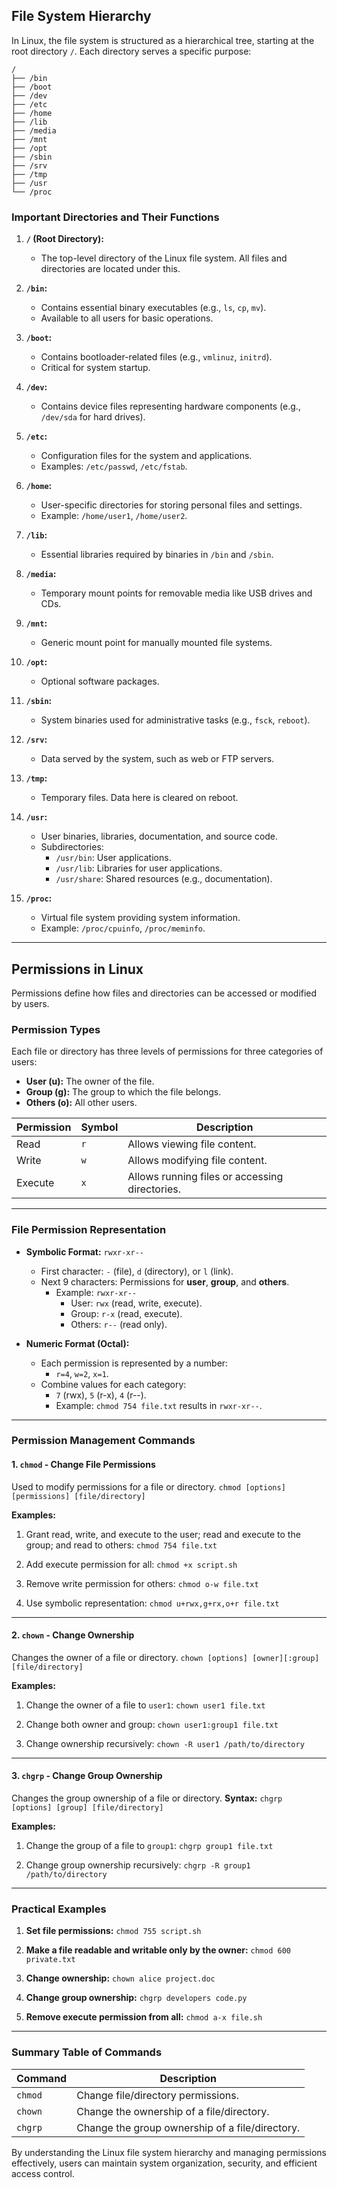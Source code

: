 ## **File System Hierarchy**
In Linux, the file system is structured as a hierarchical tree, starting at the root directory `/`. Each directory serves a specific purpose:
```
/ 
├── /bin
├── /boot
├── /dev
├── /etc
├── /home
├── /lib
├── /media
├── /mnt
├── /opt
├── /sbin
├── /srv
├── /tmp
├── /usr
└── /proc
```

### **Important Directories and Their Functions**
1. **`/` (Root Directory):**
    - The top-level directory of the Linux file system. All files and directories are located under this.
2. **`/bin`:**
    
    - Contains essential binary executables (e.g., `ls`, `cp`, `mv`).
    - Available to all users for basic operations.
3. **`/boot`:**
    
    - Contains bootloader-related files (e.g., `vmlinuz`, `initrd`).
    - Critical for system startup.
4. **`/dev`:**
    
    - Contains device files representing hardware components (e.g., `/dev/sda` for hard drives).
5. **`/etc`:**
    
    - Configuration files for the system and applications.
    - Examples: `/etc/passwd`, `/etc/fstab`.
6. **`/home`:**
    
    - User-specific directories for storing personal files and settings.
    - Example: `/home/user1`, `/home/user2`.
7. **`/lib`:**
    
    - Essential libraries required by binaries in `/bin` and `/sbin`.
8. **`/media`:**
    
    - Temporary mount points for removable media like USB drives and CDs.
9. **`/mnt`:**
    
    - Generic mount point for manually mounted file systems.
10. **`/opt`:**
    
    - Optional software packages.
11. **`/sbin`:**
    
    - System binaries used for administrative tasks (e.g., `fsck`, `reboot`).
12. **`/srv`:**
    
    - Data served by the system, such as web or FTP servers.
13. **`/tmp`:**
    
    - Temporary files. Data here is cleared on reboot.
14. **`/usr`:**
    
    - User binaries, libraries, documentation, and source code.
    - Subdirectories:
        - `/usr/bin`: User applications.
        - `/usr/lib`: Libraries for user applications.
        - `/usr/share`: Shared resources (e.g., documentation).
15. **`/proc`:**
    
    - Virtual file system providing system information.
    - Example: `/proc/cpuinfo`, `/proc/meminfo`.

---

## **Permissions in Linux**

Permissions define how files and directories can be accessed or modified by users.

### **Permission Types**

Each file or directory has three levels of permissions for three categories of users:

- **User (u):** The owner of the file.
- **Group (g):** The group to which the file belongs.
- **Others (o):** All other users.

|**Permission**|**Symbol**|**Description**|
|---|---|---|
|Read|`r`|Allows viewing file content.|
|Write|`w`|Allows modifying file content.|
|Execute|`x`|Allows running files or accessing directories.|

---

### **File Permission Representation**

- **Symbolic Format:** `rwxr-xr--`
    
    - First character: `-` (file), `d` (directory), or `l` (link).
    - Next 9 characters: Permissions for **user**, **group**, and **others**.
        - Example: `rwxr-xr--`
            - User: `rwx` (read, write, execute).
            - Group: `r-x` (read, execute).
            - Others: `r--` (read only).
- **Numeric Format (Octal):**
    
    - Each permission is represented by a number:
        - `r=4`, `w=2`, `x=1`.
    - Combine values for each category:
        - `7` (rwx), `5` (r-x), `4` (r--).
        - Example: `chmod 754 file.txt` results in `rwxr-xr--`.

---

### **Permission Management Commands**

#### **1. `chmod` - Change File Permissions**

Used to modify permissions for a file or directory.
`chmod [options] [permissions] [file/directory]`

**Examples:**

1. Grant read, write, and execute to the user; read and execute to the group; and read to others:
    `chmod 754 file.txt`
    
2. Add execute permission for all:
    `chmod +x script.sh`
    
3. Remove write permission for others:
    `chmod o-w file.txt`
    
4. Use symbolic representation:
    `chmod u+rwx,g+rx,o+r file.txt`
    

---

#### **2. `chown` - Change Ownership**

Changes the owner of a file or directory.
`chown [options] [owner][:group] [file/directory]`

**Examples:**

1. Change the owner of a file to `user1`:
    `chown user1 file.txt`
    
2. Change both owner and group:
    `chown user1:group1 file.txt`
    
3. Change ownership recursively:
    `chown -R user1 /path/to/directory`
    

---

#### **3. `chgrp` - Change Group Ownership**
Changes the group ownership of a file or directory.
**Syntax:**
`chgrp [options] [group] [file/directory]`

**Examples:**

1. Change the group of a file to `group1`:
    `chgrp group1 file.txt`
    
2. Change group ownership recursively:
    `chgrp -R group1 /path/to/directory`
    

---
### **Practical Examples**
1. **Set file permissions:**
    `chmod 755 script.sh`
    
2. **Make a file readable and writable only by the owner:**
    `chmod 600 private.txt`
    
3. **Change ownership:**
    `chown alice project.doc`
    
4. **Change group ownership:**
    `chgrp developers code.py`
    
5. **Remove execute permission from all:**
    `chmod a-x file.sh`

---
### Summary Table of Commands

|**Command**|**Description**|
|---|---|
|`chmod`|Change file/directory permissions.|
|`chown`|Change the ownership of a file/directory.|
|`chgrp`|Change the group ownership of a file/directory.|
By understanding the Linux file system hierarchy and managing permissions effectively, users can maintain system organization, security, and efficient access control.